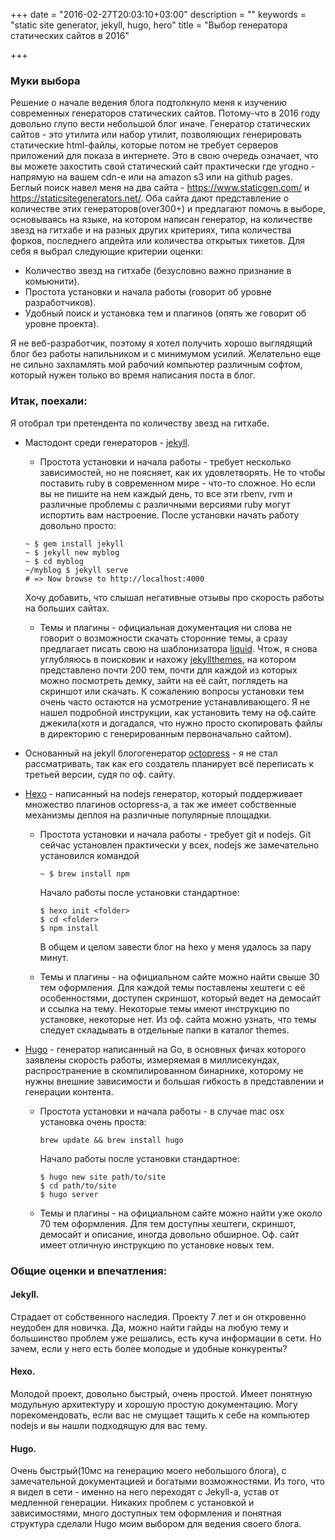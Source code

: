 +++
date = "2016-02-27T20:03:10+03:00"
description = ""
keywords = "static site generator, jekyll, hugo, hero"
title = "Выбор генератора статических сайтов в 2016"

+++
### Муки выбора
Решение о начале ведения блога подтолкнуло меня к изучению современных генераторов статических сайтов. Потому-что в 2016 году довольно глупо вести небольшой блог иначе.
Генератор статических сайтов - это утилита или набор утилит, позволяющих генерировать статические html-файлы, которые потом не требует серверов приложений для показа в интернете. Это в свою очередь означает, что вы можете захостить свой статический сайт практически где угодно - напрямую на вашем cdn-е или на amazon s3 или на github pages.
Беглый поиск навел меня на два сайта -
https://www.staticgen.com/ и https://staticsitegenerators.net/.
Оба сайта дают представление о количестве этих генераторов(over300+) и предлагают помочь в выборе, основываясь на языке, на котором написан генератор, на количестве звезд на гитхабе и на разных других критериях, типа количества форков, последнего апдейта или количества открытых тикетов.
Для себя я выбрал следующие критерии оценки:

* Количество звезд на гитхабе (безусловно важно признание в комьюнити).
* Простота установки и начала работы (говорит об уровне разработчиков).
* Удобный поиск и установка тем и плагинов (опять же говорит об уровне проекта).

Я не веб-разработчик, поэтому я хотел получить хорошо выглядящий блог без работы напильником и с минимумом усилий. Желательно еще не сильно захламлять мой рабочий компьютер различным софтом, который нужен только во время написания поста в блог.

### Итак, поехали:
Я отобрал три претендента по количеству звезд на гитхабе.

* Мастодонт среди генераторов - [jekyll](https://jekyllrb.com/).
	* Простота установки и начала работы - требует несколько зависимостей, но не поясняет, как их удовлетворять. Не то чтобы поставить ruby в современном мире - что-то сложное. Но если вы не пишите на нем каждый день, то все эти rbenv, rvm и различные проблемы с различными версиями ruby могут испортить вам настроение. После установки начать работу довольно просто:
	```
	~ $ gem install jekyll
  ~ $ jekyll new myblog
  ~ $ cd myblog
	~/myblog $ jekyll serve
	# => Now browse to http://localhost:4000
	```
	Хочу добавить, что слышал негативные отзывы про скорость работы на больших сайтах.

	* Темы и плагины - официальная документация ни слова не говорит о возможности скачать сторонние темы, а сразу предлагает писать свою на шаблонизатора [liquid](https://github.com/Shopify/liquid). Чтож, я снова углубляюсь в поисковик и нахожу [jekyllthemes](http://jekyllthemes.org/), на котором представлено почти 200 тем, почти для каждой из которых можно посмотреть демку, зайти на её сайт, поглядеть на скриншот или скачать. К сожалению вопросы установки тем очень часто остаются на усмотрение устанавливающего. Я не нашел подробной инструкции, как установить тему на оф.сайте джекила(хотя и догадался, что нужно просто скопировать файлы в директорию с генерированным первоначально сайтом).

* Основанный на jekyll блогогенератор [octopress](http://octopress.org/) - я не стал рассматривать, так как его создатель планирует всё переписать к третьей версии, судя по оф. сайту.

* [Hexo](https://hexo.io/) - написанный на nodejs генератор, который поддерживает множество плагинов octopress-а, а так же имеет собственные механизмы деплоя на различные популярные площадки.
	* Простота установки и начала работы - требует git и nodejs. Git сейчас установлен практически у всех, nodejs же замечательно установился командой

		```
		~ $ brew install npm
		```
	
		Начало работы после установки стандартное:
		
		```
		$ hexo init <folder>
		$ cd <folder>
		$ npm install
		```
		В общем и целом завести блог на hexo у меня удалось за пару минут.

	* Темы и плагины - на официальном сайте можно найти свыше 30 тем оформления. Для каждой темы поставлены хештеги с её особенностями, доступен скриншот, который ведет на демосайт и ссылка на тему. Некоторые темы имеют инструкцию по установке, некоторые нет. Из оф. сайта можно узнать, что темы следует складывать в отдельные папки в каталог themes.

* [Hugo](http://gohugo.io/) - генератор написанный на Go, в основных фичах которого заявлены скорость работы, измеряемая в миллисекундах, распространение в скомпилированном бинарнике, которому не нужны внешние зависимости и большая гибкость в представлении и генерации контента.
	* Простота установки и начала работы - в случае mac osx установка очень проста:

		```
		brew update && brew install hugo
		```
		
		Начало работы после установки стандартное:
		```
		$ hugo new site path/to/site
		$ cd path/to/site
		$ hugo server
		```
	* Темы и плагины - на официальном сайте можно найти уже около 70 тем оформления. Для тем доступны хештеги, скриншот, демосайт и  описание, иногда довольно обширное. Оф. сайт имеет отличную инструкцию по установке новых тем.

### Общие оценки и впечатления:
#### Jekyll.
Страдает от собственного наследия. Проекту 7 лет и он откровенно неудобен для новичка. Да, можно найти гайды на любую тему и большинство проблем уже решались, есть куча информации в сети.
Но зачем, если у него есть более молодые и удобные конкуренты?
#### Hexo.
Молодой проект, довольно быстрый, очень простой. Имеет понятную модульную архитектуру и хорошую простую документацию. Могу порекомендовать, если вас не смущает тащить к себе на компьютер nodejs и вы нашли подходящую для вас тему.
#### Hugo.
Очень быстрый(10мс на генерацию моего небольшого блога), с замечательной документацией и богатыми возможностями. Из того, что я видел в сети - именно на него переходят с Jekyll-а, устав от медленной генерации. Никаких проблем с установкой и зависимостями, много доступных тем оформления и понятная структура сделали Hugo моим выбором для ведения своего блога.